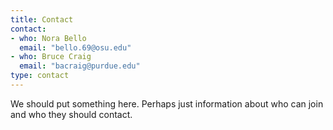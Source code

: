 ```yaml
---
title: Contact
contact:
- who: Nora Bello
  email: "bello.69@osu.edu"
- who: Bruce Craig
  email: "bacraig@purdue.edu"
type: contact
---
```


We should put something here. Perhaps just information about who can join and who they should contact. 